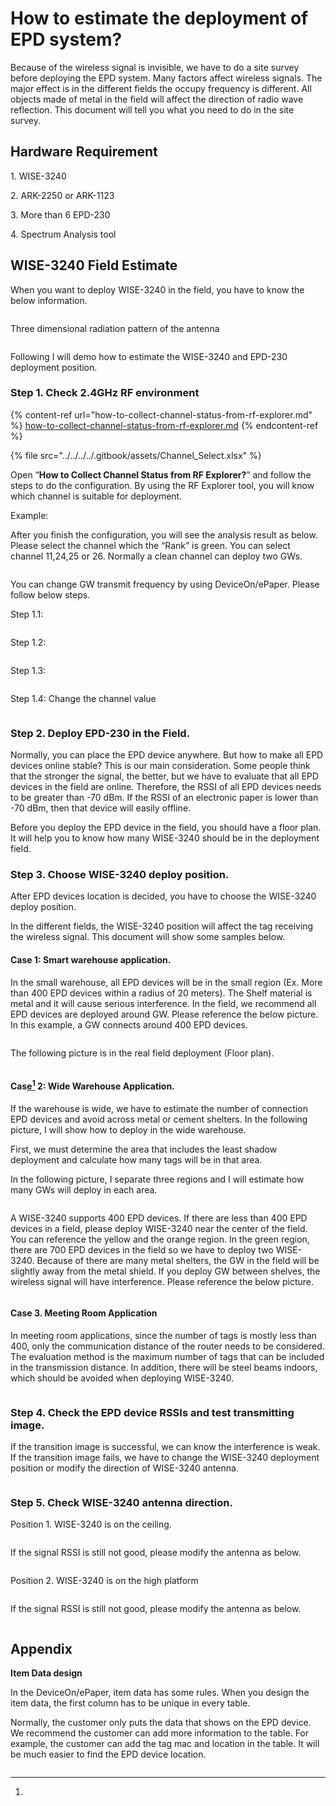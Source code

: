 # How to estimate the deployment of EPD system?

Because of the wireless signal is invisible, we have to do a site survey before deploying the EPD system. Many factors affect wireless signals. The major effect is in the different fields the occupy frequency is different. All objects made of metal in the field will affect the direction of radio wave reflection. This document will tell you what you need to do in the site survey.

## Hardware Requirement

1\.      WISE-3240

2\.      ARK-2250 or ARK-1123

3\.      More than 6 EPD-230

4\.      Spectrum Analysis tool

## WISE-3240 Field Estimate

When you want to deploy WISE-3240 in the field, you have to know the below information.

<figure><img src="../../../../.gitbook/assets/image (360).png" alt=""><figcaption></figcaption></figure>

Three dimensional radiation pattern of the antenna

<figure><img src="../../../../.gitbook/assets/image (362).png" alt=""><figcaption></figcaption></figure>

Following I will demo how to estimate the WISE-3240 and EPD-230 deployment position.

### **Step 1. Check 2.4GHz RF environment**

{% content-ref url="how-to-collect-channel-status-from-rf-explorer.md" %}
[how-to-collect-channel-status-from-rf-explorer.md](how-to-collect-channel-status-from-rf-explorer.md)
{% endcontent-ref %}

{% file src="../../../../.gitbook/assets/Channel_Select.xlsx" %}

Open “**How to Collect Channel Status from RF Explorer?**” and follow the steps to do the configuration. By using the RF Explorer tool, you will know which channel is suitable for deployment.&#x20;

Example:&#x20;

After you finish the configuration, you will see the analysis result as below. Please select the channel which the “Rank” is green. You can select channel 11,24,25 or 26. Normally a clean channel can deploy two GWs.&#x20;

<figure><img src="../../../../.gitbook/assets/image (363).png" alt=""><figcaption></figcaption></figure>

You can change GW transmit frequency by using DeviceOn/ePaper. Please follow below steps.&#x20;

Step 1.1:&#x20;

<figure><img src="../../../../.gitbook/assets/image (364).png" alt=""><figcaption></figcaption></figure>

Step 1.2:&#x20;

<figure><img src="../../../../.gitbook/assets/image (365).png" alt=""><figcaption></figcaption></figure>

Step 1.3:

<figure><img src="../../../../.gitbook/assets/image (366).png" alt=""><figcaption></figcaption></figure>

Step 1.4: Change the channel value

<figure><img src="../../../../.gitbook/assets/image (367).png" alt=""><figcaption></figcaption></figure>

### **Step 2. Deploy EPD-230 in the Field.**&#x20;

Normally, you can place the EPD device anywhere. But how to make all EPD devices online stable? This is our main consideration. Some people think that the stronger the signal, the better, but we have to evaluate that all EPD devices in the field are online. Therefore, the RSSI of all EPD devices needs to be greater than -70 dBm. If the RSSI of an electronic paper is lower than -70 dBm, then that device will easily offline.&#x20;

Before you deploy the EPD device in the field, you should have a floor plan. It will help you to know how many WISE-3240 should be in the deployment field.

### **Step 3. Choose WISE-3240 deploy position.**&#x20;

After EPD devices location is decided, you have to choose the WISE-3240 deploy position.&#x20;

In the different fields, the WISE-3240 position will affect the tag receiving the wireless signal. This document will show some samples below.&#x20;

#### **Case 1: Smart warehouse application.**

In the small warehouse, all EPD devices will be in the small region (Ex. More than 400 EPD devices within a radius of 20 meters). The Shelf material is metal and it will cause serious interference. In the field, we recommend all EPD devices are deployed around GW. Please reference the below picture. In this example, a GW connects around 400 EPD devices.

<figure><img src="../../../../.gitbook/assets/image (368).png" alt=""><figcaption></figcaption></figure>

The following picture is in the real field deployment (Floor plan).

<figure><img src="../../../../.gitbook/assets/image (369).png" alt=""><figcaption></figcaption></figure>

#### **Cas**[**e**](#user-content-fn-1)[^1] **2: Wide Warehouse Application.**

If the warehouse is wide, we have to estimate the number of connection EPD devices and avoid across metal or cement shelters. In the following picture, I will show how to deploy in the wide warehouse.&#x20;

First, we must determine the area that includes the least shadow deployment and calculate how many tags will be in that area.&#x20;

In the following picture, I separate three regions and I will estimate how many GWs will deploy in each area.&#x20;

<figure><img src="../../../../.gitbook/assets/image (370).png" alt=""><figcaption></figcaption></figure>

A WISE-3240 supports 400 EPD devices. If there are less than 400 EPD devices in a field, please deploy WISE-3240 near the center of the field. You can reference the yellow and the orange region. In the green region, there are 700 EPD devices in the field so we have to deploy two WISE-3240. Because of there are many metal shelters, the GW in the field will be slightly away from the metal shield. If you deploy GW between shelves, the wireless signal will have interference. Please reference the below picture.

<figure><img src="../../../../.gitbook/assets/image (371).png" alt=""><figcaption></figcaption></figure>

#### **Case 3. Meeting Room Application**&#x20;

In meeting room applications, since the number of tags is mostly less than 400, only the communication distance of the router needs to be considered. The evaluation method is the maximum number of tags that can be included in the transmission distance. In addition, there will be steel beams indoors, which should be avoided when deploying WISE-3240.

<figure><img src="../../../../.gitbook/assets/image (372).png" alt=""><figcaption></figcaption></figure>

### Step 4. Check the EPD device RSSIs and test transmitting image.

&#x20;If the transition image is successful, we can know the interference is weak. If the transition image fails, we have to change the WISE-3240 deployment position or modify the direction of WISE-3240 antenna.

<figure><img src="../../../../.gitbook/assets/image (373).png" alt=""><figcaption></figcaption></figure>

### Step 5. Check WISE-3240 antenna direction.&#x20;

Position 1. WISE-3240 is on the ceiling.

<figure><img src="../../../../.gitbook/assets/image (374).png" alt=""><figcaption></figcaption></figure>

If the signal RSSI is still not good, please modify the antenna as below.

<figure><img src="../../../../.gitbook/assets/image (375).png" alt=""><figcaption></figcaption></figure>

Position 2. WISE-3240 is on the high platform

<figure><img src="../../../../.gitbook/assets/image (376).png" alt=""><figcaption></figcaption></figure>

If the signal RSSI is still not good, please modify the antenna as below.

<figure><img src="../../../../.gitbook/assets/image (377).png" alt=""><figcaption></figcaption></figure>

## Appendix

**Item Data design**

In the DeviceOn/ePaper, item data has some rules. When you design the item data, the first column has to be unique in every table.&#x20;

Normally, the customer only puts the data that shows on the EPD device. We recommend the customer can add more information to the table. For example, the customer can add the tag mac and location in the table. It will be much easier to find the EPD device location.

<figure><img src="../../../../.gitbook/assets/image (378).png" alt=""><figcaption></figcaption></figure>

[^1]: 
